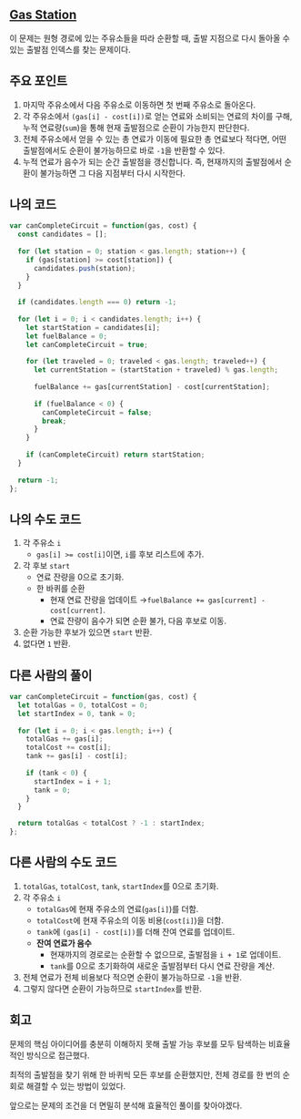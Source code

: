 ## [**Gas Station**](https://leetcode.com/problems/gas-station/)

이 문제는 원형 경로에 있는 주유소들을 따라 순환할 때, 출발 지점으로 다시 돌아올 수 있는 출발점 인덱스를 찾는 문제이다.

## 주요 포인트

1. 마지막 주유소에서 다음 주유소로 이동하면 첫 번째 주유소로 돌아온다.
2. 각 주유소에서 `(gas[i] - cost[i])`로 얻는 연료와 소비되는 연료의 차이를 구해, 누적 연료량(`sum`)을 통해 현재 출발점으로 순환이 가능한지 판단한다.
3. 전체 주유소에서 얻을 수 있는 총 연료가 이동에 필요한 총 연료보다 적다면, 어떤 출발점에서도 순환이 불가능하므로 바로 `-1`을 반환할 수 있다.
4. 누적 연료가 음수가 되는 순간 출발점을 갱신합니다. 즉, 현재까지의 출발점에서 순환이 불가능하면 그 다음 지점부터 다시 시작한다.

## 나의 코드

```jsx
var canCompleteCircuit = function(gas, cost) {
  const candidates = [];
  
  for (let station = 0; station < gas.length; station++) {
    if (gas[station] >= cost[station]) {
      candidates.push(station);
    }
  }
  
  if (candidates.length === 0) return -1;
  
  for (let i = 0; i < candidates.length; i++) {
    let startStation = candidates[i];
    let fuelBalance = 0;
    let canCompleteCircuit = true;
    
    for (let traveled = 0; traveled < gas.length; traveled++) {
      let currentStation = (startStation + traveled) % gas.length;
      
      fuelBalance += gas[currentStation] - cost[currentStation];
      
      if (fuelBalance < 0) {
        canCompleteCircuit = false;
        break;
      }
    }
    
    if (canCompleteCircuit) return startStation;
  }
  
  return -1;
};
```

## 나의 수도 코드

1. 각 주유소 `i`
    - `gas[i] >= cost[i]`이면, `i`를 후보 리스트에 추가.
2. 각 후보 `start`
    - 연료 잔량을 0으로 초기화.
    - 한 바퀴를 순환
        - 현재 연료 잔량을 업데이트 →`fuelBalance += gas[current] - cost[current]`.
        - 연료 잔량이 음수가 되면 순환 불가, 다음 후보로 이동.
3. 순환 가능한 후보가 있으면 `start` 반환.
4. 없다면 `1` 반환.

## 다른 사람의 풀이

```jsx
var canCompleteCircuit = function(gas, cost) {
  let totalGas = 0, totalCost = 0;
  let startIndex = 0, tank = 0;
  
  for (let i = 0; i < gas.length; i++) {
    totalGas += gas[i];
    totalCost += cost[i];
    tank += gas[i] - cost[i];
    
    if (tank < 0) {
      startIndex = i + 1;
      tank = 0;
    }
  }

  return totalGas < totalCost ? -1 : startIndex;
};
```

## 다른 사람의 수도 코드

1. `totalGas`, `totalCost`, `tank`, `startIndex`를 0으로 초기화.
2. 각 주유소 `i`
    - `totalGas`에 현재 주유소의 연료(`gas[i]`)를 더함.
    - `totalCost`에 현재 주유소의 이동 비용(`cost[i]`)을 더함.
    - `tank`에 `(gas[i] - cost[i])`를 더해 잔여 연료를 업데이트.
    - **잔여 연료가 음수**
        - 현재까지의 경로로는 순환할 수 없으므로, 출발점을 `i + 1`로 업데이트.
        - `tank`를 0으로 초기화하여 새로운 출발점부터 다시 연료 잔량을 계산.
3. 전체 연료가 전체 비용보다 적으면 순환이 불가능하므로 `-1`을 반환.
4. 그렇지 않다면 순환이 가능하므로 `startIndex`를 반환.

## 회고

문제의 핵심 아이디어를 충분히 이해하지 못해 출발 가능 후보를 모두 탐색하는 비효율적인 방식으로 접근했다.

최적의 출발점을 찾기 위해 한 바퀴씩 모든 후보를 순환했지만, 전체 경로를 한 번의 순회로 해결할 수 있는 방법이 있었다.

앞으로는 문제의 조건을 더 면밀히 분석해 효율적인 풀이를 찾아야겠다.
